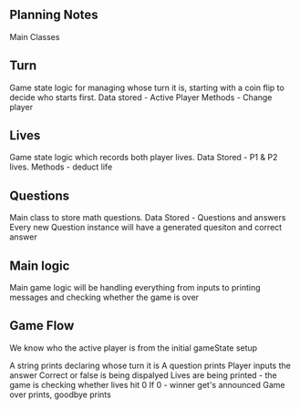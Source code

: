 ## Planning Notes

Main Classes

## Turn
Game state logic for managing whose turn it is, starting with a coin flip to decide who starts first.
Data stored - Active Player
Methods - Change player


## Lives
Game state logic which records both player lives.
Data Stored - P1 & P2 lives.
Methods - deduct life

## Questions
Main class to store math questions.
Data Stored - Questions and answers
Every new Question instance will have a generated quesiton and correct answer

## Main logic
Main game logic will be handling everything from inputs to printing messages and checking whether the game is over

## Game Flow

We know who the active player is from the initial gameState setup

A string prints declaring whose turn it is
A question prints
Player inputs the answer
Correct or false is being dispalyed
Lives are being printed - the game is checking whether lives hit 0
If 0 - winner get's announced
Game over prints, goodbye prints


